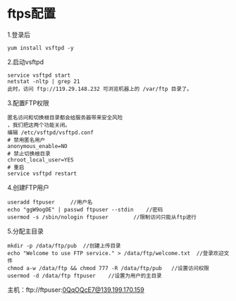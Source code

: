 # ftps配置

1.登录后

```
yum install vsftpd -y
```

2.启动vsftpd

```
service vsftpd start
netstat -nltp | grep 21
此时，访问 ftp://119.29.148.232 可浏览机器上的 /var/ftp 目录了。
```

3.配置FTP权限

```
匿名访问和切换根目录都会给服务器带来安全风险
，我们把这两个功能关闭。
编辑 /etc/vsftpd/vsftpd.conf
# 禁用匿名用户
anonymous_enable=NO
# 禁止切换根目录
chroot_local_user=YES
# 重启
service vsftpd restart
```

4.创建FTP用户

```
useradd ftpuser		//用户名
echo "ggW9ogOE" | passwd ftpuser --stdin	//密码
usermod -s /sbin/nologin ftpuser		//限制访问只能从ftp进行
```

5.分配主目录

```
mkdir -p /data/ftp/pub	//创建上传目录
echo "Welcome to use FTP service." > /data/ftp/welcome.txt	//登录欢迎文件
chmod a-w /data/ftp && chmod 777 -R /data/ftp/pub	//设置访问权限
usermod -d /data/ftp ftpuser	//设置为用户的主目录
```

主机：ftp://ftpuser:0QqOQcE7@139.199.170.159
